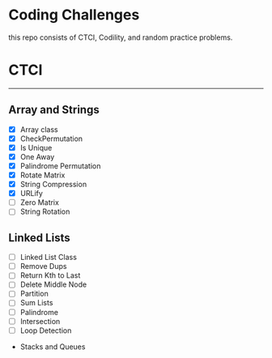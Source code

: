 # Coding Challenges

this repo consists of CTCI, Codility, and random practice problems.

# CTCI

---

## Array and Strings

- [x] Array class
- [x] CheckPermutation
- [x] Is Unique
- [x] One Away
- [x] Palindrome Permutation
- [x] Rotate Matrix
- [x] String Compression
- [x] URLify
- [ ] Zero Matrix
- [ ] String Rotation

## Linked Lists

- [ ] Linked List Class
- [ ] Remove Dups
- [ ] Return Kth to Last
- [ ] Delete Middle Node
- [ ] Partition
- [ ] Sum Lists
- [ ] Palindrome
- [ ] Intersection
- [ ] Loop Detection

- Stacks and Queues

